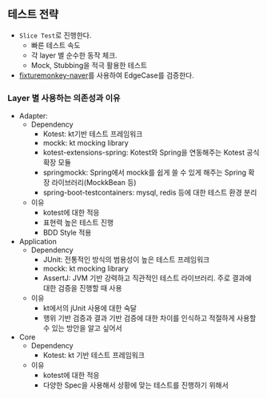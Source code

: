 ## 테스트 전략

- `Slice Test`로 진행한다.
  - 빠른 테스트 속도
  - 각 layer 별 순수한 동작 체크.
  - Mock, Stubbing을 적극 활용한 테스트
- [fixturemonkey-naver](https://github.com/naver/fixture-monkey)를 사용하여 EdgeCase를 검증한다.


### Layer 별 사용하는 의존성과 이유

- Adapter:
  - Dependency
    - Kotest: kt기반 테스트 프레임워크
    - mockk: kt mocking library
    - kotest-extensions-spring: Kotest와 Spring을 연동해주는 Kotest 공식 확장 모듈
    - springmockk: Spring에서 mockk를 쉽게 쓸 수 있게 해주는 Spring 확장 라이브러리(MockkBean 등)
    - spring-boot-testcontainers: mysql, redis 등에 대한 테스트 환경 분리
  - 이유 
    - kotest에 대한 적응 
    - 표현력 높은 테스트 진행
    - BDD Style 적용
- Application
  - Dependency
    - JUnit: 전통적인 방식의 범용성이 높은 테스트 프레임워크
    - mockk: kt mocking library
    - AssertJ: JVM 기반 강력하고 직관적인 테스트 라이브러리. 주로 결과에 대한 검증을 진행할 때 사용
  - 이유
    - kt에서의 jUnit 사용에 대한 숙달
    - 행위 기반 검증과 결과 기반 검증에 대한 차이를 인식하고 적절하게 사용할 수 있는 방안을 알고 싶어서
- Core
  - Dependency
    - Kotest: kt 기반 테스트 프레임워크
  - 이유
    - kotest에 대한 적응
    - 다양한 Spec을 사용해서 상황에 맞는 테스트를 진행하기 위해서